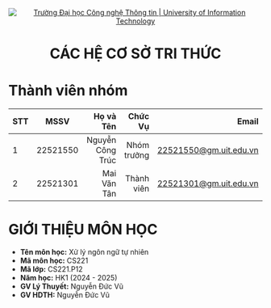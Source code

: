 <!-- Banner -->
<p align="center">
  <a href="https://www.uit.edu.vn/" title="Trường Đại học Công nghệ Thông tin" style="border: none;">
    <img src="https://i.imgur.com/WmMnSRt.png" alt="Trường Đại học Công nghệ Thông tin | University of Information Technology">
  </a>
</p>

<h1 align="center"><b>CÁC HỆ CƠ SỞ TRI THỨC</b></h1>

# Thành viên nhóm
| STT    | MSSV          | Họ và Tên              |Chức Vụ    | Email                   |
| ------ |:-------------:| ----------------------:|----------:|-------------------------:
| 1      | 22521550      | Nguyễn Công Trúc       |Nhóm trưởng|22521550@gm.uit.edu.vn   |
| 2      | 22521301      | Mai Văn Tân            |Thành viên|22521301@gm.uit.edu.vn   |

# GIỚI THIỆU MÔN HỌC
* **Tên môn học:** Xử lý ngôn ngữ tự nhiên
* **Mã môn học:** CS221
* **Mã lớp:** CS221.P12
* **Năm học:** HK1 (2024 - 2025)
* **GV Lý Thuyết:** Nguyễn Đức Vũ
* **GV HDTH:** Nguyễn Đức Vũ
